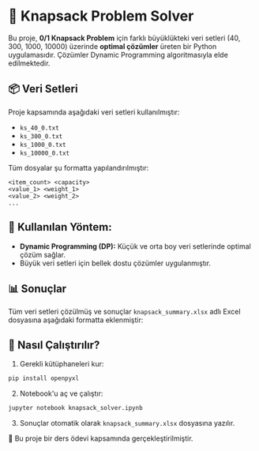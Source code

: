 # 🧠 Knapsack Problem Solver

Bu proje, **0/1 Knapsack Problem** için farklı büyüklükteki veri setleri (40, 300, 1000, 10000) üzerinde **optimal çözümler** üreten bir Python uygulamasıdır. Çözümler Dynamic Programming algoritmasıyla elde edilmektedir.

## 📦 Veri Setleri

Proje kapsamında aşağıdaki veri setleri kullanılmıştır:

- `ks_40_0.txt`
- `ks_300_0.txt`
- `ks_1000_0.txt`
- `ks_10000_0.txt`

Tüm dosyalar şu formatta yapılandırılmıştır:

```
<item_count> <capacity>
<value_1> <weight_1>
<value_2> <weight_2>
...
```

## 🚀 Kullanılan Yöntem:

- **Dynamic Programming (DP):** Küçük ve orta boy veri setlerinde optimal çözüm sağlar.
- Büyük veri setleri için bellek dostu çözümler uygulanmıştır.

## 📊 Sonuçlar

Tüm veri setleri çözülmüş ve sonuçlar `knapsack_summary.xlsx` adlı Excel dosyasına aşağıdaki formatta eklenmiştir:

## 🧪 Nasıl Çalıştırılır?

1. Gerekli kütüphaneleri kur:
```bash
pip install openpyxl
```

2. Notebook'u aç ve çalıştır:
```bash
jupyter notebook knapsack_solver.ipynb
```
3. Sonuçlar otomatik olarak `knapsack_summary.xlsx` dosyasına yazılır.

📌 Bu proje bir ders ödevi kapsamında gerçekleştirilmiştir.

